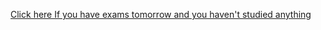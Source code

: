 [Click here If you have exams tomorrow and you haven't studied anything](https://drive.google.com/drive/folders/1j1saP-888fFLZsNfEol_4K3Hk1t7CFlY?usp=drive_link)
